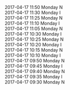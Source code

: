 2017-04-17 11:50 Monday  N  
2017-04-17 11:30 Monday  I  
2017-04-17 11:25 Monday  N  
2017-04-17 11:10 Monday  I  
2017-04-17 11:05 Monday  N  
2017-04-17 10:30 Monday  I  
2017-04-17 10:25 Monday  N  
2017-04-17 10:20 Monday  I  
2017-04-17 10:15 Monday  N  
2017-04-17 10:10 Monday  I  
2017-04-17 09:50 Monday  N  
2017-04-17 09:45 Monday  I  
2017-04-17 09:40 Monday  N  
2017-04-17 09:35 Monday  I  
2017-04-17 09:30 Monday  N  
